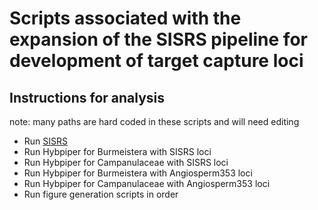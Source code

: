 # Scripts associated with the expansion of the SISRS pipeline for development of target capture loci

## Instructions for analysis

note: many paths are hard coded in these scripts and will need editing

- Run [SISRS](https://github.com/SchwartzLabURI/SISRS)
- Run Hybpiper for Burmeistera with SISRS loci
- Run Hybpiper for Campanulaceae with SISRS loci
- Run Hybpiper for Burmeistera with Angiosperm353 loci
- Run Hybpiper for Campanulaceae with Angiosperm353 loci
- Run figure generation scripts in order

